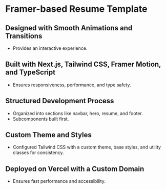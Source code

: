# Framer-based Resume Template

## Designed with Smooth Animations and Transitions
- Provides an interactive experience.

## Built with Next.js, Tailwind CSS, Framer Motion, and TypeScript
- Ensures responsiveness, performance, and type safety.

## Structured Development Process
- Organized into sections like navbar, hero, resume, and footer.
- Subcomponents built first.

## Custom Theme and Styles
- Configured Tailwind CSS with a custom theme, base styles, and utility classes for consistency.

## Deployed on Vercel with a Custom Domain
- Ensures fast performance and accessibility.
